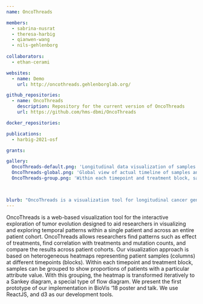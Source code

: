 ```yaml
---
name: OncoThreads

members:
  - sabrina-nusrat
  - theresa-harbig
  - qianwen-wang
  - nils-gehlenborg  
  
collaborators:
  - ethan-cerami

websites:
  - name: Demo
    url: http://oncothreads.gehlenborglab.org/

github_repositories:
  - name: OncoThreads
    description: Repository for the current version of OncoThreads
    url: https://github.com/hms-dbmi/OncoThreads

docker_repositories:

publications:
  - harbig-2021-osf

grants:

gallery:
  OncoThreads-default.png: 'Longitudinal data visualization of samples taken in different timepoints.'
  OncoThreads-global.png: 'Global view of actual timeline of samples and treatments for each patient.'
  OncoThreads-group.png: 'Within each timepoint and treatment block, samples can be grouped to show proportions of patients with a particular attribute value.'

  

blurb: "OncoThreads is a visualization tool for longitudinal cancer genomics data."
---
```

OncoThreads is a web-based visualization tool for the interactive exploration of tumor evolution designed to aid researchers in visualizing and exploring temporal patterns within a single patient and across an entire patient cohort. OncoThreads allows researchers find patterns such as effect of treatments, find correlation with treatments and mutation counts, and compare the results across patient cohorts. Our visualization approach is based on heterogeneous heatmaps representing patient samples (columns) at different timepoints (blocks). Within each timepoint and treatment block, samples can be grouped to show proportions of patients with a particular attribute value. With this grouping, the heatmap is transformed iteratively to a Sankey diagram, a special type of flow diagram. We present the first prototype of our implementation in BioVis ‘18 poster and talk. We use ReactJS, and d3 as our development tools.
